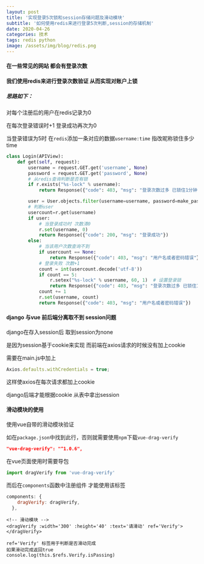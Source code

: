 ```yaml
---
layout: post
title: '实现登录5次锁和session存储问题及滑动模块'
subtitle: '如何使用redis来进行登录5次判断,session的存储机制'
date: 2020-04-26
categories: 技术
tags: redis python
image: /assets/img/blog/redis.png
---
```


#### 在一些常见的网站 都会有登录次数

#### 我们使用redis来进行登录次数验证 从而实现对账户上锁

##### 思路如下：

对每个注册后的用户在redis记录为0

在每次登录错误时+1 登录成功再次为0

当登录错误为5时 在`redis`添加一条对应的数据`username:time` 指改昵称锁住多少time

```python
class Login(APIView):
    def get(self, request):
        username = request.GET.get('username', None)
        password = request.GET.get('password', None)
        # 从redis查询判断是否有锁
        if r.exists("%s-lock" % username):
            return Response({"code": 403, "msg": "登录次数过多 已锁住1分钟"})

        user = User.objects.filter(username=username, password=make_password(password)).first()
        # 判断user
        usercount=r.get(username)
        if user:
            # 当登录成功时 次数清0
            r.set(username, 0)
            return Response({"code": 200, "msg": "登录成功"})
        else:
            # 当该用户次数查询不到
            if usercount == None:
                return Response({"code": 403, "msg": "用户名或者密码错误"})
            # 登录失败 次数+1
            count = int(usercount.decode('utf-8'))
            if count == 5:
                r.setex("%s-lock" % username, 60, 1)  # 设置登录锁
                return Response({"code": 403, "msg": "登录次数过多 已锁住1分钟"})
            count += 1
            r.set(username, count)
            return Response({"code": 403, "msg": "用户名或者密码错误"})
```

#### django 与vue 前后端分离取不到 session问题 

django在存入session后 取到session为none

是因为session基于cookie来实现 而前端在axios请求的时候没有加上cookie

需要在main.js中加上

```js
Axios.defaults.withCredentials = true;
```

这样使axios在每次请求都加上cookie

django后端才能根据cookie 从表中拿出session

#### 滑动模块的使用

使用vue自带的滑动模块验证

如在`package.json`中找到此行，否则就需要使用`npm`下载`vue-drag-verify`

```json
"vue-drag-verify": "^1.0.6",
```

在vue页面使用时需要导包

```js
import dragVerify from 'vue-drag-verify'
```

而后在`components`函数中注册组件 才能使用该标签

```js
components: {
    dragVerify: dragVerify,
  },
```

```vue
<!-- 滑动模块 -->
<dragVerify :width='300' :height='40' :text='请滑动' ref='Verify'></dragVerify>

ref='Verify' 标签用于判断是否滑动完成
如果滑动完成返回true
console.log(this.$refs.Verify.isPassing)
```


